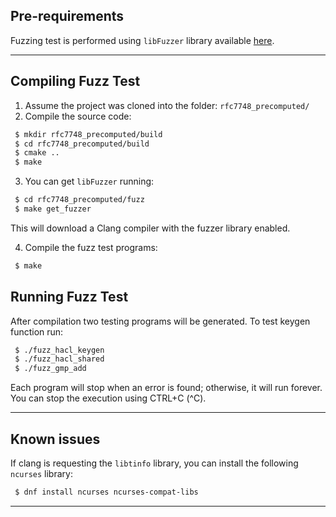 ## Pre-requirements

Fuzzing test is performed using `libFuzzer` library available [here](https://llvm.org/docs/LibFuzzer.html).


----

## Compiling Fuzz Test

 1. Assume the project was cloned into the folder: `rfc7748_precomputed/`
 2. Compile the source code:

```sh
 $ mkdir rfc7748_precomputed/build
 $ cd rfc7748_precomputed/build
 $ cmake ..
 $ make 
```

 3. You can get `libFuzzer` running:

```sh
 $ cd rfc7748_precomputed/fuzz
 $ make get_fuzzer
```
This will download a Clang compiler with the fuzzer library enabled.

 4. Compile the fuzz test programs:

```sh
 $ make 
```

## Running Fuzz Test
After compilation two testing programs will be generated. To test keygen function run:

```sh
 $ ./fuzz_hacl_keygen
 $ ./fuzz_hacl_shared
 $ ./fuzz_gmp_add
```
Each program will stop when an error is found; otherwise, it will run forever. You can stop the execution using CTRL+C (^C).

----

## Known issues
If clang is requesting the `libtinfo` library, you can install the following `ncurses` library:

```sh
 $ dnf install ncurses ncurses-compat-libs
```
----
